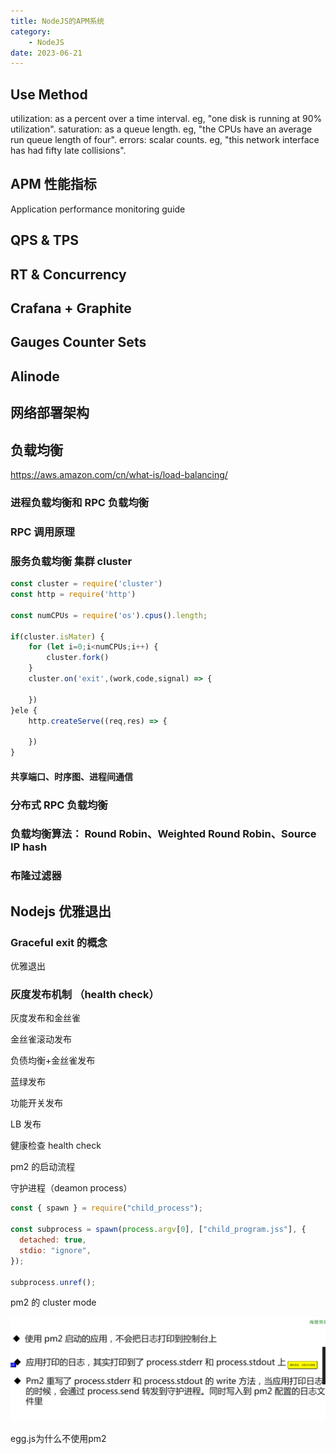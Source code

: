 ```yaml
---
title: NodeJS的APM系统
category:
    - NodeJS
date: 2023-06-21    
---
```


## Use Method

utilization: as a percent over a time interval. eg, "one disk is running at 90% utilization".
saturation: as a queue length. eg, "the CPUs have an average run queue length of four".
errors: scalar counts. eg, "this network interface has had fifty late collisions".

## APM 性能指标

Application performance monitoring guide

## QPS & TPS

## RT & Concurrency

## Crafana + Graphite

## Gauges Counter Sets

## Alinode

## 网络部署架构

## 负载均衡

https://aws.amazon.com/cn/what-is/load-balancing/

### 进程负载均衡和 RPC 负载均衡

### RPC 调用原理

### 服务负载均衡 集群 cluster

```js
const cluster = require('cluster')
const http = require('http')

const numCPUs = require('os').cpus().length;

if(cluster.isMater) {
    for (let i=0;i<numCPUs;i++) {
        cluster.fork()
    }
    cluster.on('exit',(work,code,signal) => {

    })
}ele {
    http.createServe((req,res) => {

    })
}

```

#### 共享端口、时序图、进程间通信

### 分布式 RPC 负载均衡

### 负载均衡算法： Round Robin、Weighted Round Robin、Source IP hash

### 布隆过滤器

## Nodejs 优雅退出

### Graceful exit 的概念

优雅退出

### 灰度发布机制 （health check）

灰度发布和金丝雀

金丝雀滚动发布

负债均衡+金丝雀发布

蓝绿发布

功能开关发布

LB 发布

健康检查 health check

pm2 的启动流程

守护进程（deamon process）

```js
const { spawn } = require("child_process");

const subprocess = spawn(process.argv[0], ["child_program.jss"], {
  detached: true,
  stdio: "ignore",
});

subprocess.unref();
```

pm2 的 cluster mode

![](20230618191644.png)

egg.js为什么不使用pm2

